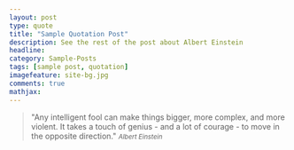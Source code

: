 ```yaml
---
layout: post
type: quote
title: "Sample Quotation Post"
description: See the rest of the post about Albert Einstein
headline: 
category: Sample-Posts
tags: [sample post, quotation]
imagefeature: site-bg.jpg
comments: true
mathjax: 
---
```

>&quot;Any intelligent fool can make things bigger, more complex, and more violent. It takes a touch of genius - and a lot of courage - to move in the opposite direction.&quot;
><small><cite title="Albert Einstein">Albert Einstein</cite></small>